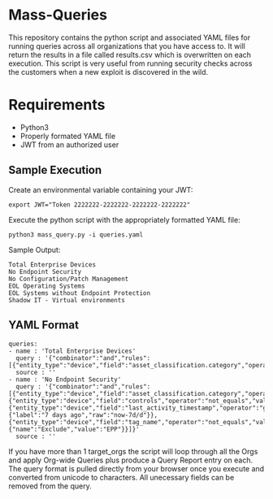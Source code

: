 # Mass-Queries
This repository contains the python script and associated YAML files for running queries across all organizations that you have access to.  It will return the results in a file called results.csv which is overwritten on each execution. This script is very useful from running security checks across the customers when a new exploit is discovered in the wild.

# Requirements

  * Python3
  * Properly formated YAML file
  * JWT from an authorized user

## Sample Execution

Create an environmental variable containing your JWT:

```
export JWT="Token 2222222-2222222-2222222-2222222"
```
Execute the python script with the appropriately formatted YAML file:
```
python3 mass_query.py -i queries.yaml
```
Sample Output:
```
Total Enterprise Devices
No Endpoint Security
No Configuration/Patch Management
EOL Operating Systems
EOL Systems without Endpoint Protection
Shadow IT - Virtual environments
```
## YAML Format
```
queries:
- name : 'Total Enterprise Devices'
  query : '{"combinator":"and","rules":[{"entity_type":"device","field":"asset_classification.category","operator":"equals","value":"EnterpriseEndpoint","valid":true,"scope":"ALL"}]}'
  source : ''
- name : 'No Endpoint Security'
  query : '{"combinator":"and","rules":[{"entity_type":"device","field":"asset_classification.category","operator":"equals","value":"EnterpriseEndpoint"},{"entity_type":"device","field":"controls","operator":"not_equals","value":"endpoint_security"},{"entity_type":"device","field":"last_activity_timestamp","operator":"greater","value":{"label":"7 days ago","raw":"now-7d/d"}},{"entity_type":"device","field":"tag_name","operator":"not_equals","value":{"name":"Exclude","value":"EPP"}}]}'
  source : ''
```
If you have more than 1 target_orgs the script will loop through all the Orgs and apply Org-wide Queries plus produce a Query Report entry on each. The query format is pulled directly from your browser once you execute and converted from unicode to characters.  All unecessary fields can be removed from the query.
